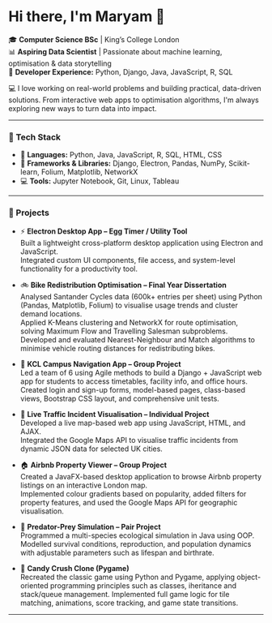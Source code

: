 # Hi there, I'm Maryam 👋

🎓 **Computer Science BSc** | King’s College London  
📊 **Aspiring Data Scientist** | Passionate about machine learning, optimisation & data storytelling  
🔧 **Developer Experience:** Python, Django, Java, JavaScript, R, SQL  

💻 I love working on real-world problems and building practical, data-driven solutions. From interactive web apps to optimisation algorithms, I'm always exploring new ways to turn data into impact.

---

### 🔧 Tech Stack
- 🐍 **Languages:** Python, Java, JavaScript, R, SQL, HTML, CSS  
- 🧰 **Frameworks & Libraries:** Django, Electron, Pandas, NumPy, Scikit-learn, Folium, Matplotlib, NetworkX  
- 💻 **Tools:** Jupyter Notebook, Git, Linux, Tableau  

---

### 🚀 Projects

- ⚡ **Electron Desktop App – Egg Timer / Utility Tool**  
  Built a lightweight cross-platform desktop application using Electron and JavaScript.  
  Integrated custom UI components, file access, and system-level functionality for a productivity tool.

- 🚲 **Bike Redistribution Optimisation – Final Year Dissertation**  
  Analysed Santander Cycles data (600k+ entries per sheet) using Python (Pandas, Matplotlib, Folium) to visualise usage trends and cluster demand locations.  
  Applied K-Means clustering and NetworkX for route optimisation, solving Maximum Flow and Travelling Salesman subproblems.  
  Developed and evaluated Nearest-Neighbour and Match algorithms to minimise vehicle routing distances for redistributing bikes.

- 🧭 **KCL Campus Navigation App – Group Project**  
  Led a team of 6 using Agile methods to build a Django + JavaScript web app for students to access timetables, facility info, and office hours.  
  Created login and sign-up forms, model-based pages, class-based views, Bootstrap CSS layout, and comprehensive unit tests.

- 📍 **Live Traffic Incident Visualisation – Individual Project**  
  Developed a live map-based web app using JavaScript, HTML, and AJAX.  
  Integrated the Google Maps API to visualise traffic incidents from dynamic JSON data for selected UK cities.

- 🏠 **Airbnb Property Viewer – Group Project**  
  Created a JavaFX-based desktop application to browse Airbnb property listings on an interactive London map.  
  Implemented colour gradients based on popularity, added filters for property features, and used the Google Maps API for geographic visualisation.

- 🧪 **Predator-Prey Simulation – Pair Project**  
  Programmed a multi-species ecological simulation in Java using OOP.  
  Modelled survival conditions, reproduction, and population dynamics with adjustable parameters such as lifespan and birthrate.

- 🍬 **Candy Crush Clone (Pygame)**  
  Recreated the classic game using Python and Pygame, applying object-oriented programming principles such as classes, iheritance and stack/queue management.
  Implemented full game logic for tile matching, animations, score tracking, and game state transitions.

---
